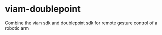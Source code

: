 # viam-doublepoint
Combine the viam sdk and doublepoint sdk for remote gesture control of a robotic arm
